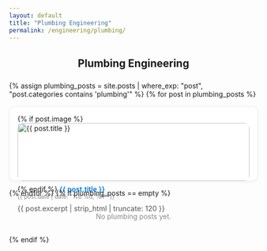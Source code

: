 ```yaml
---
layout: default
title: "Plumbing Engineering"
permalink: /engineering/plumbing/
---
```


<section style="max-width:900px; margin:2rem auto;">
  <h2 style="text-align:center;">Plumbing Engineering</h2>
  <div style="display:grid; grid-template-columns:repeat(auto-fit,minmax(260px,1fr)); gap:1rem; margin-top:1.5rem;">
    {% assign plumbing_posts = site.posts | where_exp: "post", "post.categories contains 'plumbing'" %}
    {% for post in plumbing_posts %}
      <article style="border:1px solid #eee; border-radius:12px; padding:1rem; background:#fff; box-shadow:0 2px 6px rgba(0,0,0,0.05);">
        {% if post.image %}
          <img src="{{ post.image | relative_url }}" alt="{{ post.title }}" style="width:100%; border-radius:10px; margin-bottom:0.5rem;">
        {% endif %}
        <a href="{{ post.url | relative_url }}" style="font-weight:600; color:#0078D7; text-decoration:none;">{{ post.title }}</a><br>
        <small style="color:#888;">{{ post.date | date: "%b %d, %Y" }}</small>
        <p style="color:#555; font-size:.9rem; margin-top:.5rem;">{{ post.excerpt | strip_html | truncate: 120 }}</p>
      </article>
    {% endfor %}
    {% if plumbing_posts == empty %}
      <p style="text-align:center; color:#888;">No plumbing posts yet.</p>
    {% endif %}
  </div>
</section>

